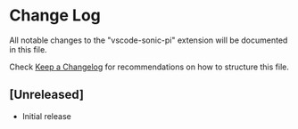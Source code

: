 # Change Log

All notable changes to the "vscode-sonic-pi" extension will be documented in this file.

Check [Keep a Changelog](http://keepachangelog.com/) for recommendations on how to structure this file.

## [Unreleased]

- Initial release